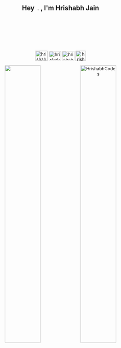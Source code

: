 <h2 align="center">Hey <img src="https://github.com/TheDudeThatCode/TheDudeThatCode/blob/master/Assets/Hi.gif" width="3%" style="margin-top: 2px;">, I'm Hrishabh Jain</h2>

<p align="center">
<a href="https://twitter.com/hrishabhcodes" target="blank"><img align="center" src="https://raw.githubusercontent.com/rahuldkjain/github-profile-readme-generator/master/src/images/icons/Social/twitter.svg" alt="hrishabhcodes" height="32" width="40" /></a>
<a href="https://linkedin.com/in/hrishabh-jain" target="blank"><img align="center" src="https://raw.githubusercontent.com/rahuldkjain/github-profile-readme-generator/master/src/images/icons/Social/linked-in-alt.svg" alt="hrishabh-jain" height="30" width="40" /></a>
<a href="https://instagram.com/hrishabh.hj" target="blank"><img align="center" src="https://raw.githubusercontent.com/rahuldkjain/github-profile-readme-generator/master/src/images/icons/Social/instagram.svg" alt="hrishabh.hj" height="30" width="40" /></a>
<a href="https://www.leetcode.com/hrishabhcodes" target="blank"><img align="center" src="https://upload.wikimedia.org/wikipedia/commons/1/19/LeetCode_logo_black.png" alt="hrishabhcodes" height="33"  /></a>
</p>

<p align="center">
  <img width="48%" src="https://github-readme-streak-stats.herokuapp.com?user=HrishabhCodes&hide_border=true&date_format=M%20j%5B%2C%20Y%5D)" />
  <img width="48%" src="https://github-readme-stats.vercel.app/api?username=hrishabhcodes&show_icons=true&hide_border=true&locale=en" alt="HrishabhCodes" />
</p>

<!-- ![](https://api.visitorbadge.io/api/VisitorHit?user=hrishabhcodes&repo=github-visitors-badge&countColor=00000) -->
<!-- ![](https://komarev.com/ghpvc/?username=hrishabhcodes&color=orange&style=for-the-badge) -->

<!--
**HrishabhCodes/HrishabhCodes** is a ✨ _special_ ✨ repository because its `README.md` (this file) appears on your GitHub profile.

Here are some ideas to get you started:

- 🔭 I’m currently working on ...
- 🌱 I’m currently learning ...
- 👯 I’m looking to collaborate on ...
- 🤔 I’m looking for help with ...
- 💬 Ask me about ...
- 📫 How to reach me: ...
- 😄 Pronouns: ...
- ⚡ Fun fact: ...
-->

